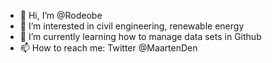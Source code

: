 - 👋 Hi, I’m @Rodeobe
- 👀 I’m interested in civil engineering, renewable energy
- 🌱 I’m currently learning how to manage data sets in Github
- 📫 How to reach me: Twitter @MaartenDen

<!---
Rodeobe/Rodeobe is a ✨ special ✨ repository because its `README.md` (this file) appears on your GitHub profile.
You can click the Preview link to take a look at your changes.
--->
